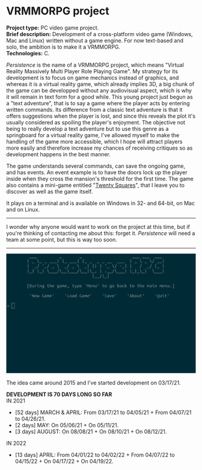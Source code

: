 # VRMMORPG project

**Project type:** PC video game project.  
**Brief description:** Development of a cross-platform video game (Windows, Mac and Linux) written without a game engine. For now text-based and solo, the ambition is to make it a VRMMORPG.  
**Technologies:** C.  

*Persistence* is the name of a VRMMORPG project, which means "Virtual Reality Massively Multi Player Role Playing Game". My strategy for its development is to focus on game mechanics instead of graphics, and whereas it is a virtual reality game, which already implies 3D, a big chunk of the game can be developped without any audiovisual aspect, which is why it will remain in text form for a good while. This young project just begun as a "text adventure", that is to say a game where the player acts by entering written commands. Its difference from a classic text adventure is that it offers suggestions when the player is lost, and since this reveals the plot it's usually considered as spoiling the player's enjoyment. The objective not being to really develop a text adventure but to use this genre as a springboard for a virtual reality game, I've allowed myself to make the handling of the game more accessible, which I hope will attract players more easily and therefore increase my chances of receiving critiques so as development happens in the best manner.  

The game understands several commands, can save the ongoing game, and has events. An event example is to have the doors lock up the player inside when they cross the mansion's threshold for the first time. The game also contains a mini-game entitled "[Twenty Squares](https://github.com/TheLycorisRadiata/game_twentysquares)", that I leave you to discover as well as the game itself.  

It plays on a terminal and is available on Windows in 32- and 64-bit, on Mac and on Linux.  

---

I wonder why anyone would want to work on the project at this time, but if you're thinking of contacting me about this: forget it. *Persistence* will need a team at some point, but this is way too soon.

---

![](./ingame_screenshot.png)

The idea came around 2015 and I've started development on 03/17/21.

**DEVELOPMENT IS 70 DAYS LONG SO FAR**  
IN 2021
- [52 days] MARCH & APRIL: From 03/17/21 to 04/05/21 + From 04/07/21 to 04/26/21.
- [2 days] MAY: On 05/06/21 + On 05/11/21.
- [3 days] AUGUST: On 08/08/21 + On 08/10/21 + On 08/12/21.

IN 2022
- [13 days] APRIL: From 04/01/22 to 04/02/22 + From 04/07/22 to 04/15/22 + On 04/17/22 + On 04/19/22.

